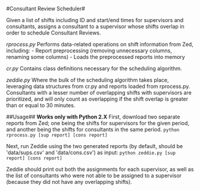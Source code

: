 #Consultant Review Scheduler#

Given a list of shifts including ID and start/end times for supervisors and consultants, assigns a consultant to a supervisor whose shifts overlap in order to schedule Consultant Reviews.

*rprocess.py*
Performs data-related operations on shift information from Zed, including:
    - Report preprocessing (removing unnecessary columns, renaming some columns)
    - Loads the preprocessed reports into memory

*cr.py*
Contains class definitions necessary for the scheduling algorithm.

*zeddie.py* 
Where the bulk of the scheduling algorithm takes place, leveraging data structures from cr.py and reports loaded from rprocess.py.
Consultants with a lesser number of overlapping shifts with supervisors are prioritized, and will only count as overlapping if the shift overlap is greater than or equal to 30 minutes.

##Usage##
**Works only with Python 2.X**
First, download two separate reports from Zed; one being the shifts for supervisors for the given period, and another being the shifts for consultants in the same period.
`python rprocess.py [sup report] [cons report]`

Next, run Zeddie using the two generated reports (by default, should be 'data/sups.csv' and 'data/cons.csv') as input:
`python zeddie.py [sup report] [cons report]`

Zeddie should print out both the assignments for each supervisor, as well as the list of consultants who were not able to be assigned to a supervisor (because they did not have any overlapping shifts).